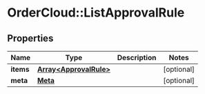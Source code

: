 # OrderCloud::ListApprovalRule

## Properties
Name | Type | Description | Notes
------------ | ------------- | ------------- | -------------
**items** | [**Array&lt;ApprovalRule&gt;**](ApprovalRule.md) |  | [optional] 
**meta** | [**Meta**](Meta.md) |  | [optional] 


